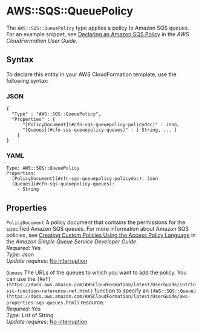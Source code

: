 # AWS::SQS::QueuePolicy<a name="aws-properties-sqs-policy"></a>

The `AWS::SQS::QueuePolicy` type applies a policy to Amazon SQS queues\. For an example snippet, see [Declaring an Amazon SQS Policy](https://docs.aws.amazon.com/AWSCloudFormation/latest/UserGuide/quickref-iam.html#scenario-sqs-policy) in the *AWS CloudFormation User Guide*\. 

## Syntax<a name="aws-properties-sqs-policy-syntax"></a>

To declare this entity in your AWS CloudFormation template, use the following syntax:

### JSON<a name="aws-properties-sqs-policy-syntax.json"></a>

```
{
  "Type" : "AWS::SQS::QueuePolicy",
  "Properties" : {
      "[PolicyDocument](#cfn-sqs-queuepolicy-policydoc)" : Json,
      "[Queues](#cfn-sqs-queuepolicy-queues)" : [ String, ... ]
    }
}
```

### YAML<a name="aws-properties-sqs-policy-syntax.yaml"></a>

```
Type: AWS::SQS::QueuePolicy
Properties: 
  [PolicyDocument](#cfn-sqs-queuepolicy-policydoc): Json
  [Queues](#cfn-sqs-queuepolicy-queues): 
    - String
```

## Properties<a name="aws-properties-sqs-policy-properties"></a>

`PolicyDocument`  <a name="cfn-sqs-queuepolicy-policydoc"></a>
A policy document that contains the permissions for the specified Amazon SQS queues\. For more information about Amazon SQS policies, see [Creating Custom Policies Using the Access Policy Language](https://docs.aws.amazon.com/AWSSimpleQueueService/latest/SQSDeveloperGuide/sqs-creating-custom-policies.html) in the *Amazon Simple Queue Service Developer Guide*\.  
*Required*: Yes  
*Type*: Json  
*Update requires*: [No interruption](https://docs.aws.amazon.com/AWSCloudFormation/latest/UserGuide/using-cfn-updating-stacks-update-behaviors.html#update-no-interrupt)

`Queues`  <a name="cfn-sqs-queuepolicy-queues"></a>
The URLs of the queues to which you want to add the policy\. You can use the `[Ref](https://docs.aws.amazon.com/AWSCloudFormation/latest/UserGuide/intrinsic-function-reference-ref.html)` function to specify an `[AWS::SQS::Queue](https://docs.aws.amazon.com/AWSCloudFormation/latest/UserGuide/aws-properties-sqs-queues.html)` resource\.  
*Required*: Yes  
*Type*: List of String  
*Update requires*: [No interruption](https://docs.aws.amazon.com/AWSCloudFormation/latest/UserGuide/using-cfn-updating-stacks-update-behaviors.html#update-no-interrupt)